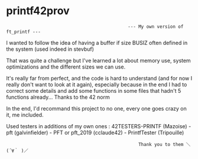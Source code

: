 # printf42prov

                                                  --- My own version of ft_printf ---

I wanted to follow the idea of having a buffer if size BUSIZ often defined in the system (used indeed in stevbuf)

That was quite a challenge but I've learned a lot about memory use, system optimizations and the different sizes we can use.

It's really far from perfect, and the code is hard to understand (and for now I really don't want to look at it again), especially because in the end I had to correct some details and add some functions in some files that hadn't 5 functions already... Thanks to the 42 norm

In the end, I'd recommand this project to no one, every one goes crazy on it, me included.

Used testers in additions of my own ones : 42TESTERS-PRINTF (Mazoise) - pft (galvinfielder) - PFT or pft_2019 (cclaude42) - PrintfTester (Tripouille)

                                                      Thank you to them ＼(´∀｀ )／
